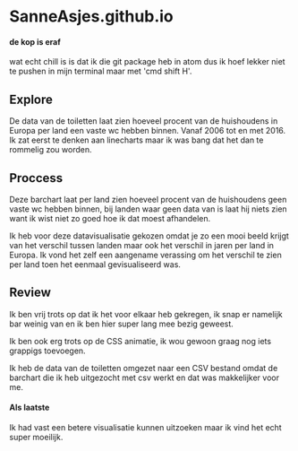# SanneAsjes.github.io

#### de kop is eraf
wat echt chill is is dat ik die git package heb in atom dus ik hoef lekker niet te pushen in mijn terminal maar met
'cmd shift H'.

## Explore
De data van de toiletten laat zien hoeveel procent van de huishoudens in Europa per land een vaste wc hebben binnen. Vanaf 2006 tot en met 2016. Ik zat eerst te denken aan linecharts maar ik was bang dat het dan te rommelig zou worden.

## Proccess
Deze barchart laat per land zien hoeveel procent van de huishoudens geen vaste wc hebben binnen, bij landen waar geen data van is laat hij niets zien want ik wist niet zo goed hoe ik dat moest afhandelen.

Ik heb voor deze datavisualisatie gekozen omdat je zo een mooi beeld krijgt van het verschil tussen landen maar ook het verschil in jaren per land in Europa. Ik vond het zelf een aangename verassing om het verschil te zien per land toen het eenmaal gevisualiseerd was.


## Review
Ik ben vrij trots op dat ik het voor elkaar heb gekregen, ik snap er namelijk bar weinig van en ik ben hier super lang mee bezig geweest.

Ik ben ook erg trots op de CSS animatie, ik wou gewoon graag nog iets grappigs toevoegen.

Ik heb de data van de toiletten omgezet naar een CSV bestand omdat de barchart die ik heb uitgezocht met
csv werkt en dat was makkelijker voor me.

#### Als laatste
Ik had vast een betere visualisatie kunnen uitzoeken maar ik vind het echt super moeilijk.
